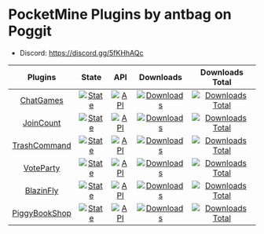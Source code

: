  # PocketMine Plugins by antbag on Poggit 

- Discord: https://discord.gg/5fKHhAQc

| Plugins | State | API | Downloads | Downloads Total |
| :-----: | :---: | :-: | :-------------: | :-------: |
| [ChatGames](https://github.com/antbag-pm-pl/ChatGames) | [![State](https://poggit.pmmp.io/shield.state/ChatGames)](https://poggit.pmmp.io/p/ChatGames) | [![API](https://poggit.pmmp.io/shield.api/ChatGames)](https://poggit.pmmp.io/p/ChatGames) | [![Downloads](https://poggit.pmmp.io/shield.dl/ChatGames)](https://poggit.pmmp.io/p/ChatGames) | [![Downloads Total](https://poggit.pmmp.io/shield.dl.total/ChatGames)](https://poggit.pmmp.io/p/ChatGames) |
| [JoinCount](https://github.com/antbag-pm-pl/JoinCount) | [![State](https://poggit.pmmp.io/shield.state/JoinCount)](https://poggit.pmmp.io/p/JoinCount) | [![API](https://poggit.pmmp.io/shield.api/JoinCount)](https://poggit.pmmp.io/p/JoinCount) | [![Downloads](https://poggit.pmmp.io/shield.dl/JoinCount)](https://poggit.pmmp.io/p/JoinCount) | [![Downloads Total](https://poggit.pmmp.io/shield.dl.total/JoinCount)](https://poggit.pmmp.io/p/JoinCount) |
| [TrashCommand](https://github.com/antbag-pm-pl/TrashCommand) | [![State](https://poggit.pmmp.io/shield.state/TrashCommand)](https://poggit.pmmp.io/p/TrashCommand) | [![API](https://poggit.pmmp.io/shield.api/TrashCommand)](https://poggit.pmmp.io/p/TrashCommand) | [![Downloads](https://poggit.pmmp.io/shield.dl/TrashCommand)](https://poggit.pmmp.io/p/TrashCommand) | [![Downloads Total](https://poggit.pmmp.io/shield.dl.total/TrashCommand)](https://poggit.pmmp.io/p/TrashCommand) |
| [VoteParty](https://github.com/antbag-pm-pl/VoteParty) | [![State](https://poggit.pmmp.io/shield.state/VoteParty)](https://poggit.pmmp.io/p/VoteParty) | [![API](https://poggit.pmmp.io/shield.api/VoteParty)](https://poggit.pmmp.io/p/VoteParty) | [![Downloads](https://poggit.pmmp.io/shield.dl/VoteParty)](https://poggit.pmmp.io/p/VoteParty) | [![Downloads Total](https://poggit.pmmp.io/shield.dl.total/VoteParty)](https://poggit.pmmp.io/p/VoteParty) |
| [BlazinFly](https://github.com/antbag-pm-pl/BlazinFly) | [![State](https://poggit.pmmp.io/shield.state/_NewBlazinFly)](https://poggit.pmmp.io/p/NewBlazinFly) | [![API](https://poggit.pmmp.io/shield.api/NewBlazinFly)](https://poggit.pmmp.io/p/NewBlazinFly) | [![Downloads](https://poggit.pmmp.io/shield.dl/NewBlazinFly)](https://poggit.pmmp.io/p/NewBlazinFly) | [![Downloads Total](https://poggit.pmmp.io/shield.dl.total/NewBlazinFly)](https://poggit.pmmp.io/p/NewBlazinFly) |
| [PiggyBookShop](https://github.com/antbag-pm-pl/PiggyBookShop) | [![State](https://poggit.pmmp.io/shield.state/PiggyBookShop)](https://poggit.pmmp.io/p/PiggyBookShop) | [![API](https://poggit.pmmp.io/shield.api/PiggyBookShop)](https://poggit.pmmp.io/p/PiggyBookShop) | [![Downloads](https://poggit.pmmp.io/shield.dl/PiggyBookShop)](https://poggit.pmmp.io/p/PiggyBookShop) | [![Downloads Total](https://poggit.pmmp.io/shield.dl.total/PiggyBookShop)](https://poggit.pmmp.io/p/PiggyBookShop) |
